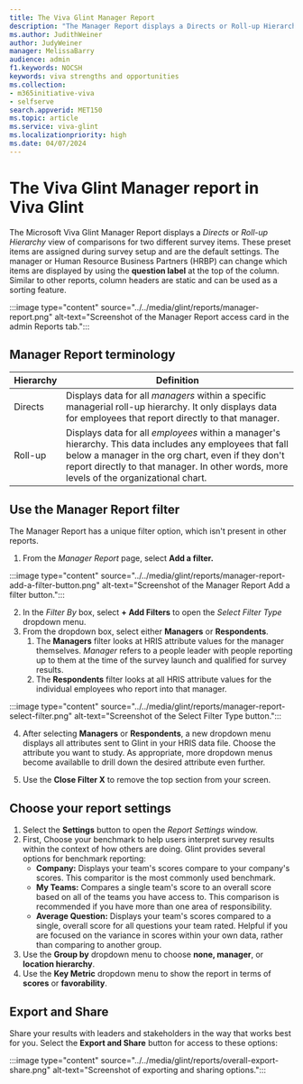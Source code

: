```yaml
---
title: The Viva Glint Manager Report
description: "The Manager Report displays a Directs or Roll-up Hierarchy view for two preselected survey items within a specific hierarchy."
ms.author: JudithWeiner
author: JudyWeiner
manager: MelissaBarry
audience: admin
f1.keywords: NOCSH
keywords: viva strengths and opportunities
ms.collection:  
- m365initiative-viva
- selfserve 
search.appverid: MET150 
ms.topic: article
ms.service: viva-glint
ms.localizationpriority: high
ms.date: 04/07/2024
---
```


# The Viva Glint Manager report in Viva Glint

The Microsoft Viva Glint Manager Report displays a *Directs* or *Roll-up Hierarchy* view of comparisons for two different survey items. These preset items are assigned during survey setup and are the default settings. The manager or Human Resource Business Partners (HRBP) can change which items are displayed by using the **question label** at the top of the column. Similar to other reports, column headers are static and can be used as a sorting feature. 

:::image type="content" source="../../media/glint/reports/manager-report.png" alt-text="Screenshot of the Manager Report access card in the admin Reports tab.":::

## Manager Report terminology

|Hierarchy|Definition|
|---------|---------|
|Directs|Displays data for all *managers* within a specific managerial roll-up hierarchy. It only displays data for employees that report directly to that manager.|  
|Roll-up|Displays data for all *employees* within a manager's hierarchy. This data includes any employees that fall below a manager in the org chart, even if they don't report directly to that manager. In other words, more levels of the organizational chart. |

## Use the Manager Report filter 

The Manager Report has a unique filter option, which isn't present in other reports. 

1. From the *Manager Report* page, select **Add a filter.**

:::image type="content" source="../../media/glint/reports/manager-report-add-a-filter-button.png" alt-text="Screenshot of the Manager Report Add a filter button.":::

2. In the *Filter By* box, select **+ Add Filters** to open the *Select Filter Type* dropdown menu.
3. From the dropdown box, select either **Managers** or **Respondents**. 
   1. The **Managers** filter looks at HRIS attribute values for the manager themselves. *Manager* refers to a 
    people leader with people reporting up to them at the time of the survey launch and qualified for survey 
    results.
   1. The **Respondents** filter looks at all HRIS attribute values for the individual employees who report into that manager.
  
:::image type="content" source="../../media/glint/reports/manager-report-select-filter.png" alt-text="Screenshot of the Select Filter Type button.":::

4. After selecting **Managers** or **Respondents**, a new dropdown menu displays all attributes sent to Glint in your HRIS data file. Choose the attribute you want to study. As appropriate, more dropdown menus become availablle to drill down the desired attribute even further.

5. Use the **Close Filter X** to remove the top section from your screen.

## Choose your report settings

1. Select the **Settings** button to open the *Report Settings* window.
2. First, Choose your benchmark to help users interpret survey results within the context of how others are doing. Glint provides several options for benchmark reporting:
   - **Company:** Displays your team's scores compare to your company's scores. This comparitor is the most commonly used benchmark.
   - **My Teams:** Compares a single team's score to an overall score based on all of the teams you have access to. This comparison is recommended if you have more than one area of responsibility.
   - **Average Question:** Displays your team's scores compared to a single, overall score for all questions your team rated. Helpful if you are focused on the variance in scores within your own data, rather than comparing to another group.
3. Use the **Group by** dropdown menu to choose **none, manager**, or **location hierarchy**.
1. Use the **Key Metric** dropdown menu to show the report in terms of **scores** or **favorability**.

## Export and Share

Share your results with leaders and stakeholders in the way that works best for you. Select the **Export and Share** button for access to these options:

:::image type="content" source="../../media/glint/reports/overall-export-share.png" alt-text="Screenshot of exporting and sharing options.":::

   



